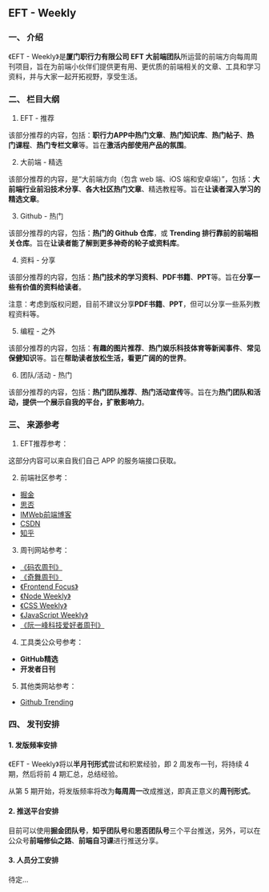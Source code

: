 ## EFT - Weekly

### 一、 介绍

《EFT - Weekly》是**厦门职行力有限公司 EFT 大前端团队**所运营的前端方向每周周刊项目，旨在为前端小伙伴们提供更有用、更优质的前端相关的文章、工具和学习资料，并与大家一起开拓视野，享受生活。

### 二、 栏目大纲

1. EFT - 推荐

该部分推荐的内容，包括：**职行力APP中热门文章**、**热门知识库**、**热门帖子**、**热门课程**、**热门专栏文章**等。旨在**激活内部使用产品的氛围**。

2. 大前端 - 精选

该部分推荐的内容，是“大前端方向（包含 web 端、iOS 端和安卓端）”，包括：**大前端行业前沿技术分享**、**各大社区热门文章**、精选教程等。旨在**让读者深入学习的精选文章**。

3. Github - 热门

该部分推荐的内容，包括：**热门的 Github 仓库**，或 **Trending 排行靠前的前端相关仓库**。旨在**让读者能了解到更多神奇的轮子或资料库**。

4. 资料 - 分享

该部分推荐的内容，包括：**热门技术的学习资料**、**PDF书籍**、**PPT**等。旨在**分享一些有价值的资料给读者**。

注意：考虑到版权问题，目前不建议分享**PDF书籍**、**PPT**，但可以分享一些系列教程资料等。

5. 编程 - 之外

该部分推荐的内容，包括：**有趣的图片推荐**、**热门娱乐科技体育等新闻事件**、**常见保健知识**等。旨在**帮助读者放松生活，看更广阔的的世界**。

6. 团队/活动 - 热门

该部分推荐的内容，包括：**热门团队推荐**、**热门活动宣传**等。旨在为**热门团队和活动，提供一个展示自我的平台，扩散影响力**。


### 三、 来源参考

1. EFT推荐参考：

这部分内容可以来自我们自己 APP 的服务端接口获取。


2. 前端社区参考：

* [掘金](https://juejin.im)
* [思否](https://segmentfault.com)
* [IMWeb前端博客](https://imweb.io/)
* [CSDN](https://www.csdn.net)
* [知乎](https://www.zhihu.com/)

3. 周刊网站参考：

* [《码农周刊》](https://weekly.manong.io)
* [《奇舞周刊》](https://weekly.75team.com/)
* [《Frontend Focus》](https://frontendfoc.us)
* [《Node Weekly》](https://nodeweekly.com/)
* [《CSS Weekly》](https://css-weekly.com/)
* [《JavaScript Weekly》](https://javascriptweekly.com/issues)
* [《阮一峰科技爱好者周刊》](http://www.ruanyifeng.com/blog/weekly/)

4. 工具类公众号参考：

* **GitHub精选**
* **开发者日刊**

5. 其他类网站参考：

* [Github Trending](https://github.com/trending)

### 四、 发刊安排

#### 1. 发版频率安排

《EFT - Weekly》将以**半月刊形式**尝试和积累经验，即 2 周发布一刊，将持续 4 期，然后将前 4 期汇总，总结经验。

从第 5 期开始，将发版频率将改为**每周周一**改成推送，即真正意义的**周刊形式**。

#### 2. 推送平台安排

目前可以使用**掘金团队号**，**知乎团队号**和**思否团队号**三个平台推送，另外，可以在公众号**前端修仙之路**、**前端自习课**进行推送分享。

#### 3. 人员分工安排

待定...
